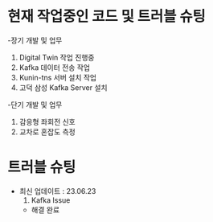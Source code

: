 # 현재 작업중인 코드 및 트러블 슈팅   

-장기 개발 및 업무   
  1. Digital Twin 작업 진행중
  2. Kafka 데이터 전송 작업
  3. Kunin-tns 서버 설치 작업
  4. 고덕 삼성 Kafka Server 설치   

-단기 개발 및 업무 
  1. 감응형 좌회전 신호
  2. 교차로 혼잡도 측정
     

# 트러블 슈팅 
- 최신 업데이트 : 23.06.23
  1. Kafka Issue
  - 해결 완료 

